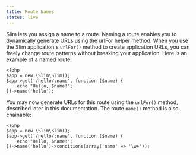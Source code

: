 ```yaml
---
title: Route Names
status: live
---
```


Slim lets you assign a name to a route. Naming a route enables you to dynamically generate URLs using the urlFor
helper method. When you use the Slim application's `urlFor()` method to create application URLs, you can freely
change route patterns without breaking your application. Here is an example of a named route:

    <?php
    $app = new \Slim\Slim();
    $app->get('/hello/:name', function ($name) {
        echo "Hello, $name!";
    })->name('hello');

You may now generate URLs for this route using the `urlFor()` method, described later in this documentation.
The route `name()` method is also chainable:

    <?php
    $app = new \Slim\Slim();
    $app->get('/hello/:name', function ($name) {
        echo "Hello, $name!";
    })->name('hello')->conditions(array('name' => '\w+'));
